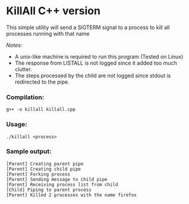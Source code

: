 # KillAll C++ version

This simple utility will send a SIGTERM signal to a process
to kill all processes running with that name

*Notes:*
- A unix-like machine is required to run this program (Tested on Linux)
- The response from LISTALL is not logged since it added too much clutter.
- The steps processed by the child are not logged since stdout is redirected to the pipe.

### Compilation:
`g++ -o killall killall.cpp`

### Usage:
`./killall <process>`

### Sample output:

````
[Parent] Creating parent pipe
[Parent] Creating child pipe
[Parent] Forking process
[Parent] Sending message to child pipe
[Parent] Receiving process list from child
[Child] Piping to parent process
[Parent] Killed 2 processes with the name firefox
````